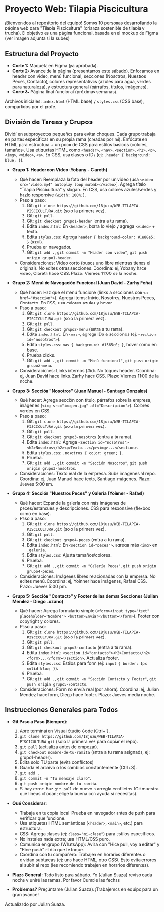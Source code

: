 # Proyecto Web: Tilapia Piscicultura

¡Bienvenidos al repositorio del equipo! Somos 10 personas desarrollando la página web para "Tilapia Piscicultura" (crianza sostenible de tilapia y trucha). El objetivo es una página funcional, basada en el mockup de Figma (ver imagen adjunta si la subes).

## Estructura del Proyecto
- **Corte 1:** Maqueta en Figma (ya aprobada).
- **Corte 2:** Avance de la página (presentamos este sábado). Enfocamos en header con video, menú funcional, secciones (Nosotros, Nuestros Peces, Contacto), colores representativos (azules para agua, verdes para naturaleza), y estructura general (párrafos, títulos, imágenes).
- **Corte 3:** Página final funcional (próximas semanas).

Archivos iniciales: `index.html` (HTML base) y `styles.css` (CSS base), compartidos por el profe.

## División de Tareas y Grupos
Dividí en subproyectos pequeños para evitar choques. Cada grupo trabaja en partes específicas en su propia rama (creadas por mí). Enfócate en HTML para estructura + un poco de CSS para estilos básicos (colores, tamaños). Usa etiquetas HTML como `<header>`, `<nav>`, `<section>`, `<h2>`, `<p>`, `<img>`, `<video>`, `<a>`. En CSS, usa clases o IDs (ej: `.header { background: blue; }`).

- **Grupo 1: Header con Video (Yobany - Clareth)**
  - Qué hacer: Reemplaza la foto del header por un video (usa `<video src="video.mp4" autoplay loop muted></video>`). Agrega título "Tilapia Piscicultura" y slogan. En CSS, usa colores azules/verdes y hazlo responsive (`width: 100%;`).
  - Paso a paso:
    1. Git: `git clone https://github.com/18juzu/WEB-TILAPIA-PISCICULTURA.git` (solo la primera vez).
    2. Git: `git pull`.
    3. Git: `git checkout grupo1-header` (entra a tu rama).
    4. Edita `index.html`: En `<header>`, borra lo viejo y agrega `<video>` + texto.
    5. Edita `styles.css`: Agrega `header { background-color: #1e88e5; }` (azul).
    6. Prueba en navegador.
    7. Git: `git add .`, `git commit -m "Header con video"`, `git push origin grupo1-header`.
  - Consideraciones: Video corto (busca uno libre mientras tienes el original). No edites otras secciones. Coordina: ej, Yobany hace video, Clareth hace CSS. Plazo: Viernes 11:00 de la noche.

- **Grupo 2: Menú de Navegación Funcional (Juan David - Zarhy Peña)**
  - Qué hacer: Haz que el menú funcione (links a secciones con `<a href="#seccion">`). Agrega items: Inicio, Nosotros, Nuestros Peces, Contacto. En CSS, usa colores azules y hover.
  - Paso a paso:
    1. Git: `git clone https://github.com/18juzu/WEB-TILAPIA-PISCICULTURA.git` (solo la primera vez).
    2. Git: `git pull`.
    3. Git: `git checkout grupo2-menu` (entra a tu rama).
    4. Edita `index.html`: En `<nav>`, agrega IDs a secciones (ej: `<section id="nosotros">`).
    5. Edita `styles.css`: `nav { background: #1565c0; }`, hover como en base.
    6. Prueba clicks.
    7. Git: `git add .`, `git commit -m "Menú funcional"`, `git push origin grupo2-menu`.
  - Consideraciones: Links internos (#id). No toques header. Coordina: ej, Juan David hace links, Zarhy hace CSS. Plazo: Viernes 11:00 de la noche.

- **Grupo 3: Sección "Nosotros" (Juan Manuel - Santiago Gonzales)**
  - Qué hacer: Agrega sección con título, párrafos sobre la empresa, imágenes (`<img src="imagen.jpg" alt="Descripción">`). Colores verdes en CSS.
  - Paso a paso:
    1. Git: `git clone https://github.com/18juzu/WEB-TILAPIA-PISCICULTURA.git` (solo la primera vez).
    2. Git: `git pull`.
    3. Git: `git checkout grupo3-nosotros` (entra a tu rama).
    4. Edita `index.html`: Agrega `<section id="nosotros"><h2>Nosotros</h2><p>Texto...</p><img>...</section>`.
    5. Edita `styles.css`: `.nosotros { color: green; }`.
    6. Prueba.
    7. Git: `git add .`, `git commit -m "Sección Nosotros"`, `git push origin grupo3-nosotros`.
  - Consideraciones: Texto real de la empresa. Sube imágenes al repo. Coordina: ej, Juan Manuel hace texto, Santiago imágenes. Plazo: Jueves 5:00 pm.

- **Grupo 4: Sección "Nuestros Peces" y Galería (Yoinner - Rafael)**
  - Qué hacer: Expande la galería con más imágenes de peces/estanques y descripciones. CSS para responsive (flexbox como en base).
  - Paso a paso:
    1. Git: `git clone https://github.com/18juzu/WEB-TILAPIA-PISCICULTURA.git` (solo la primera vez).
    2. Git: `git pull`.
    3. Git: `git checkout grupo4-peces` (entra a tu rama).
    4. Edita `index.html`: En `<section id="peces">`, agrega más `<img>` en `.galeria`.
    5. Edita `styles.css`: Ajusta tamaños/colores.
    6. Prueba.
    7. Git: `git add .`, `git commit -m "Galería Peces"`, `git push origin grupo4-peces`.
  - Consideraciones: Imágenes libres relacionadas con la empresa. No edites menú. Coordina: ej, Yoinner hace imágenes, Rafael CSS. Plazo: Jueves 5:00 pm.

- **Grupo 5: Sección "Contacto" y Footer de las demas Secciones (Julian Mendez - Diego Lozano)**
  - Qué hacer: Agrega formulario simple (`<form><input type="text" placeholder="Nombre"> <button>Enviar</button></form>`). Footer con copyright y colores.
  - Paso a paso:
    1. Git: `git clone https://github.com/18juzu/WEB-TILAPIA-PISCICULTURA.git` (solo la primera vez).
    2. Git: `git pull`.
    3. Git: `git checkout grupo5-contacto` (entra a tu rama).
    4. Edita `index.html`: `<section id="contacto"><h2>Contacto</h2><form>...</form></section>`. Actualiza footer.
    5. Edita `styles.css`: Estilos para form (ej: `input { border: 1px solid blue; }`).
    6. Prueba.
    7. Git: `git add .`, `git commit -m "Sección Contacto y Footer"`, `git push origin grupo5-contacto`.
  - Consideraciones: Form no envía real (por ahora). Coordina: ej, Julian Mendez hace form, Diego hace footer. Plazo: Jueves media noche.

## Instrucciones Generales para Todos
- **Git Paso a Paso (Siempre):**
  1. Abre terminal en Visual Studio Code (Ctrl+`).
  2. `git clone https://github.com/18juzu/WEB-TILAPIA-PISCICULTURA.git` (solo la primera vez para copiar el repo).
  3. `git pull` (actualiza antes de empezar).
  4. `git checkout nombre-de-tu-ramita` (entra a tu rama asignada, ej: grupo1-header).
  5. Edita solo TU parte (evita conflictos).
  6. Guarda el archivo o los cambios constantemente (Ctrl+S).
  7. `git add .`
  8. `git commit -m "Tu mensaje claro"`.
  9. `git push origin nombre-de-tu-ramita`.
  - Si hay error: Haz `git pull` de nuevo o arregla conflictos (Git muestra qué líneas chocan; elige la buena con ayuda si necesitas).

- **Qué Considerar:**
  - Trabaja en tu copia local. Prueba en navegador antes de push para verificar que funcione.
  - Usa etiquetas HTML semánticas (`<header>`, `<main>`, etc.) para estructura.
  - CSS: Agrega clases (ej: `class="mi-clase"`) para estilos específicos.
  - No instales nada extra; usa HTML/CSS puro.
  - Comunica en grupo (WhatsApp): Avisa con "Hice pull, voy a editar" y "Hice push" el día que te toque.
  - Coordina con tu compañero: Trabajen en horarios diferentes o dividan subtareas (ej: uno hace HTML, otro CSS). Esto evita errores al subir al repo (les recomiendo trabajen en horarios diferentes).
- **Plazo General:** Todo listo para sábado. Yo (Julian Suaza) reviso cada noche y uniré las ramas. Por favor Cumple las fechas
- **Problemas?** Pregúntame (Julian Suaza). ¡Trabajemos en equipo para un gran avance!

Actualizado por Julian Suaza.